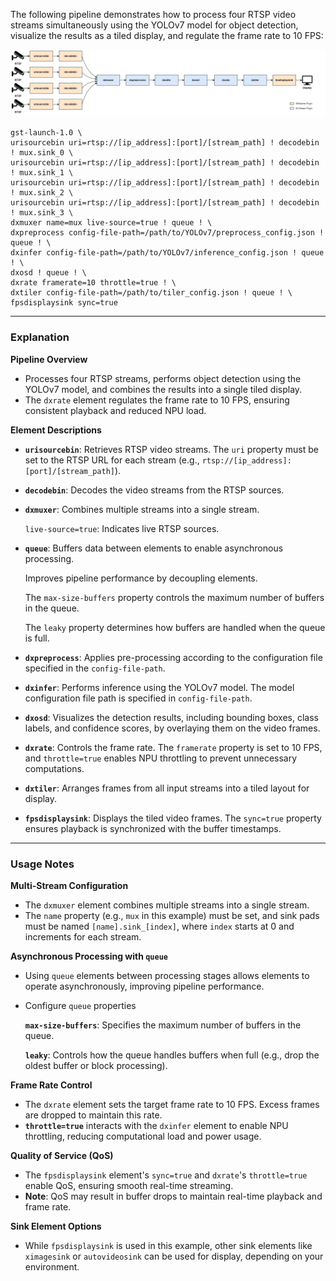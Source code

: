 
The following pipeline demonstrates how to process four RTSP video streams simultaneously using the YOLOv7 model for object detection, visualize the results as a tiled display, and regulate the frame rate to 10 FPS:

![](./../../resources/multi_stream_rtsp.png)

```
gst-launch-1.0 \
urisourcebin uri=rtsp://[ip_address]:[port]/[stream_path] ! decodebin ! mux.sink_0 \
urisourcebin uri=rtsp://[ip_address]:[port]/[stream_path] ! decodebin ! mux.sink_1 \
urisourcebin uri=rtsp://[ip_address]:[port]/[stream_path] ! decodebin ! mux.sink_2 \
urisourcebin uri=rtsp://[ip_address]:[port]/[stream_path] ! decodebin ! mux.sink_3 \
dxmuxer name=mux live-source=true ! queue ! \
dxpreprocess config-file-path=/path/to/YOLOv7/preprocess_config.json ! queue ! \
dxinfer config-file-path=/path/to/YOLOv7/inference_config.json ! queue ! \
dxosd ! queue ! \
dxrate framerate=10 throttle=true ! \
dxtiler config-file-path=/path/to/tiler_config.json ! queue ! \
fpsdisplaysink sync=true
```

---

### **Explanation**

**Pipeline Overview**

- Processes four RTSP streams, performs object detection using the YOLOv7 model, and combines the results into a single tiled display.
- The `dxrate` element regulates the frame rate to 10 FPS, ensuring consistent playback and reduced NPU load.

**Element Descriptions**

- **`urisourcebin`**: Retrieves RTSP video streams. The `uri` property must be set to the RTSP URL for each stream (e.g., `rtsp://[ip_address]:[port]/[stream_path]`).
- **`decodebin`**: Decodes the video streams from the RTSP sources.
- **`dxmuxer`**: Combines multiple streams into a single stream.

    `live-source=true`: Indicates live RTSP sources.

- **`queue`**: Buffers data between elements to enable asynchronous processing.

    Improves pipeline performance by decoupling elements.

    The `max-size-buffers` property controls the maximum number of buffers in the queue.

    The `leaky` property determines how buffers are handled when the queue is full.

- **`dxpreprocess`**: Applies pre-processing according to the configuration file specified in the `config-file-path`.
- **`dxinfer`**: Performs inference using the YOLOv7 model. The model configuration file path is specified in `config-file-path`.
- **`dxosd`**: Visualizes the detection results, including bounding boxes, class labels, and confidence scores, by overlaying them on the video frames.
- **`dxrate`**: Controls the frame rate. The `framerate` property is set to 10 FPS, and `throttle=true` enables NPU throttling to prevent unnecessary computations.
- **`dxtiler`**: Arranges frames from all input streams into a tiled layout for display.
- **`fpsdisplaysink`**: Displays the tiled video frames. The `sync=true` property ensures playback is synchronized with the buffer timestamps.

---

### **Usage Notes**

**Multi-Stream Configuration**

- The `dxmuxer` element combines multiple streams into a single stream.
- The `name` property (e.g., `mux` in this example) must be set, and sink pads must be named `[name].sink_[index]`, where `index` starts at 0 and increments for each stream.

**Asynchronous Processing with `queue`**

- Using `queue` elements between processing stages allows elements to operate asynchronously, improving pipeline performance.
- Configure `queue` properties

    **`max-size-buffers`**: Specifies the maximum number of buffers in the queue.

    **`leaky`**: Controls how the queue handles buffers when full (e.g., drop the oldest buffer or block processing).

**Frame Rate Control**

- The `dxrate` element sets the target frame rate to 10 FPS. Excess frames are dropped to maintain this rate.
- **`throttle=true`** interacts with the `dxinfer` element to enable NPU throttling, reducing computational load and power usage.

**Quality of Service (QoS)**

- The `fpsdisplaysink` element's `sync=true` and `dxrate`'s `throttle=true` enable QoS, ensuring smooth real-time streaming.
- **Note**: QoS may result in buffer drops to maintain real-time playback and frame rate.

**Sink Element Options**

- While `fpsdisplaysink` is used in this example, other sink elements like `ximagesink` or `autovideosink` can be used for display, depending on your environment.
